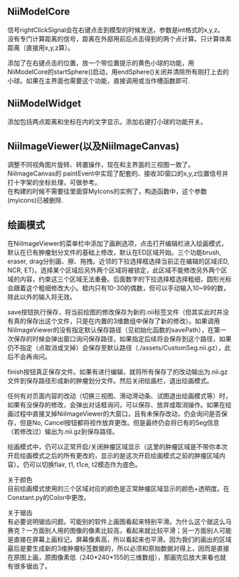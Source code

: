## NiiModelCore
信号rightClickSignal会在右键点击到模型的时候发送，参数是int格式的x,y,z。  
没有专门计算距离的信号，距离在外部用前后点击得到的两个点计算。只计算体素距离（直接用x,y,z算）。  

添加了在右键点击的位置，放一个带位置提示的黄色小球的功能，用NiiModelCore的startSphere()启动，用endSphere()关闭并清除所有刚打上去的小球。如果在主界面也需要这个功能，直接调用或当作槽函数即可.  

## NiiModelWidget  
添加包括两点距离和坐标在内的文字显示。添加右键打小球的功能开关。  

## NiiImageViewer(以及NiiImageCanvas)  
调整不同视角图片旋转、转置操作，现在和主界面的三视图一致了。  
NiiImageCanvas的 paintEvent中实现了配套的、接收3D窗口的x,y,z位置信号并打十字架的坐标处理，可做参考。  
在构建的时候不需要往里面穿MyIcons的实例了，构造函数中，这个参数(myicons)已被删除.  

## 绘画模式  
在NiiImageViewer的菜单栏中添加了画刷选项，点击打开编辑栏进入绘画模式，默认在已有肿瘤划分文件的基础上修改，默认在ED区域开始。三个功能brush, eraser, drag分别画、擦、拖拽。近邻的下拉选择框选择当前正在编辑的区域(ED, NCR, ET)，选择某个区域后另外两个区域将被锁定，此区域不能修改另外两个区域的内容，约束这三个区域无法重叠。后面数字的下拉选择框选择粗细，圆形光标会跟着这个粗细修改大小。框内只有10-30的偶数，但可以手动输入10~99的数，除此以外的输入将无效。  

save按钮执行保存，将当前绘图的修改保存为新的.nii标签文件（但其实此时并没有真的保存出这个文件，只是在内置的3维数组中保存了新的修改）。如果调用NiiImageViewer的没有指定默认保存路径（见初始化函数的savePath），在第一次保存的时候会弹出窗口询问保存路径，如果指定后续将会保存到这个路径，如果仍不指定（点取消或叉掉）会保存至默认路径（./assets/CustomSeg.nii.gz），此后不会再询问。  

finish按钮真正保存文件。如果有进行编辑，就将所有保存了的改动输出为.nii.gz文件到保存路径形成新的肿瘤划分文件。然后关闭绘画栏，退出绘画模式。  

任何有对页面内容的改动（切换三视图、滑动滑动条、试图退出绘画模式等）时，如果有没保存的修改，会弹出对话框询问，可以保存、放弃或取消操作。如果在绘画过程中直接叉掉NiiImageViewer的大窗口，且有未保存改动，仍会询问是否保存，但是No, Cancel按钮都将视作放弃更改。但是最终仍会将已有的Seg信息（若修改过）输出为.nii.gz到保存路径。  

绘画模式中，仍可以正常开启/关闭肿瘤区域显示（这里的肿瘤区域是不带你本次开启绘画模式之后的所有更改的，显示的是这次开启绘画模式之前的肿瘤区域内容）。仍可以切换flair, t1, t1ce, t2模态作为底色。  

关于颜色  
目前绘画模式使用的三个区域对应的颜色是正常肿瘤区域显示的颜色+透明度。在Constant.py的Color中更改。  

关于锯齿  
有必要说明锯齿问题。可能别的软件上画图看起来特别平滑。为什么这个就这么马赛克？一方面别人用的图像的像素比较高，看起来就比较平滑；另一方面别人可能是直接在屏幕上画标记，屏幕像素高，所以看起来也平滑。因为我们的画出的区域最后是要生成新的3维肿瘤标签数据的，所以必须和原始数据对得上，因而是直接在原图上画，原图像素低（240\*240\*155的三维数组），那画完后放大来看也就有很多锯齿了。  